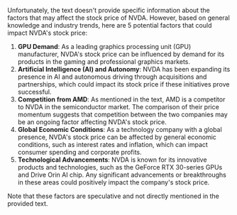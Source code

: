 Unfortunately, the text doesn't provide specific information about the factors that may affect the stock price of NVDA. However, based on general knowledge and industry trends, here are 5 potential factors that could impact NVDA's stock price:

1. **GPU Demand**: As a leading graphics processing unit (GPU) manufacturer, NVDA's stock price can be influenced by demand for its products in the gaming and professional graphics markets.
2. **Artificial Intelligence (AI) and Autonomy**: NVDA has been expanding its presence in AI and autonomous driving through acquisitions and partnerships, which could impact its stock price if these initiatives prove successful.
3. **Competition from AMD**: As mentioned in the text, AMD is a competitor to NVDA in the semiconductor market. The comparison of their price momentum suggests that competition between the two companies may be an ongoing factor affecting NVDA's stock price.
4. **Global Economic Conditions**: As a technology company with a global presence, NVDA's stock price can be affected by general economic conditions, such as interest rates and inflation, which can impact consumer spending and corporate profits.
5. **Technological Advancements**: NVDA is known for its innovative products and technologies, such as the GeForce RTX 30-series GPUs and Drive Orin AI chip. Any significant advancements or breakthroughs in these areas could positively impact the company's stock price.

Note that these factors are speculative and not directly mentioned in the provided text.